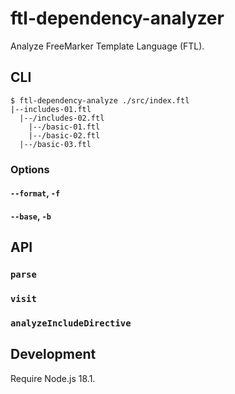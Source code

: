 # ftl-dependency-analyzer

Analyze FreeMarker Template Language (FTL).

## CLI

```
$ ftl-dependency-analyze ./src/index.ftl
|--includes-01.ftl
  |--/includes-02.ftl
    |--/basic-01.ftl
    |--/basic-02.ftl
  |--/basic-03.ftl

```

### Options

#### `--format`, `-f`

#### `--base`, `-b`

## API

### `parse`

### `visit`

### `analyzeIncludeDirective`

## Development

Require Node.js 18.1.
